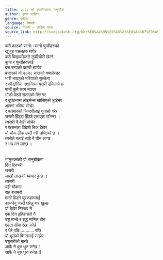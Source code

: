```yaml
---
title: २०२८ को क्यालेण्डरमा भानुचौक
author: कृष्ण पाख्रिन
genre: कविता
language: नेपाली
source: नेपाली - कविता कोश
source_link: http://kavitakosh.org/kk/%E0%A4%95%E0%A5%83%E0%A4%B7%E0%A5%8D%E0%A4%A3_%E0%A4%AA%E0%A4%BE%E0%A4%96%E0%A5%8D%E0%A4%B0%E0%A4%BF%E0%A4%A8
---
```


कतै काठको सानो--सानो घुम्तीहरुको  
खुजुरा पसलहरु थापेर  
कतै विद्यार्थीहरुले लुकीचोरी खेल्ने  
कुना र घुम्तीहरुलाई  
बस स्टपको काखी च्यापेर  
बजारको यो २०२८ सालको क्यालेण्डर  
भारी नपाएको भरियाको सुस्केरा  
र औद्योगिक दशान्तिमा यसरी उभिएको छ  
मानौं कुनै काम नपाएर  
भोको पेटले सताएको क्लिनर  
र दुर्घटनामा लाइसेन्स खोसिएको ड्राईभर  
आफ्नो भविष्य सोचेर  
र वर्तमानको जिन्दगीलाई गुनासो गरेर  
जसरी हिँड्दा हिँडदै एकाएक उभिन्छ ।  
त्यसरी नै केही सोचेर  
र फेसनका विदेशी चिज देखेर  
यो चौक ठीक उस्तै गरी उभिएको छ ।  
त्यसैले मलाई साह्रै नै घीन लाग्छ  
र भन्न मन लाग्छ ।  
   
   
भानुभक्तको यो भानुचौकमा  
दिन दिनभरी  
जसरी  
लाखौं लाखको ब्यापार हुन्छ ।  
त्यसरी  
यही चौकमा  
रात रातभरी  
माती हिड्ने युवकहरुलाई  
कामधेनु जस्तै घरेलु बार खुल्छ  
यो देखेर निश्चय नै  
एक दिन इतिहासले नै  
पशु मान्छे र शुद्ध मानिस बीच  
एउटा सीमा रेखा कोर्छ  
र धेरै पछि............ पछि  
यो भूलको विगतलाई सम्झेर  
पशुसरीको मान्छे  
आफैं नै धुरु धुरु रुनेछ !  
आफैं नै धुरु धुरु रुनेछ !!

